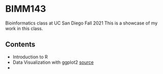 # BIMM143
Bioinformatics class at UC San Diego Fall 2021
This is a showcase of my work in this class. 

## Contents 
- Introduction to R
- Data Visualization with ggplot2 [source](https://github.com/ethanharding/bimm143/tree/main/class05)
- 
